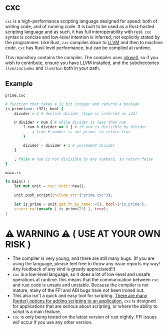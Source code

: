 # cxc
`cxc` is a high-performance scripting language designed for speed: both of writing code, and of running code. It is built to be used as a Rust-hosted scripting language and as such, it has full interoperability with rust. `cxc` syntax is concise and low-level intention is inferred, not explicitly stated by the programmer. Like Rust, `cxc` compiles down to [LLVM](https://llvm.org) and then to machine code. `cxc` has Rust-level performance, but can be compiled at runtime.

This repository contains the compiler. The compiler uses [inkwell](https://github.com/TheDan64/inkwell), so if you wish to contribute, ensure you have LLVM installed, and the subdirectories `llvm/includes` and `llvm/bin` both in your path.

## Example
`prime.cxc`
```ruby
# function that takes a 32 bit integer and returns a boolean
is_prime(num: i32); bool { 
    divider = 2 # declare divider (type is inferred as i32)

    @ divider < num { # while divider is less than num
        ? num % divider == 0 { # if num is divisible by divider
            ; true # number is not prime, so return true
        }

        divider = divider + 1 # increment divider
    }

    ; false # num is not divisible by any numbers, so return false
}
```

`main.rs`
```rust
fn main() {
    let mut unit = cxc::Unit::new();

    unit.push_script(include_str!("prime.cxc"));

    let is_prime = unit.get_fn_by_name::<(), bool>("is_prime");
    assert_eq!(unsafe { is_prime(29) }, true);
}
```

# ⚠️ WARNING ⚠️  ( USE AT YOUR OWN RISK )
* The compiler is very young, and there are still many bugs. (If you are using the language, please feel free to throw any issue reports my way! Any feedback of any kind is greatly appreciated!!)
* `cxc` is a low-level language, so it does a lot of low-level and unsafe operations at runtime. this means that the communication between `cxc` and rust code is unsafe and unstable. Because the compiler is not mature, many of the FFI and ABI bugs have not been ironed out.
* This also isn't a quick and easy tool for scripting. [There are many (better) options for adding scripting to an application.](https://www.boringcactus.com/2020/09/16/survey-of-rust-embeddable-scripting-languages.html) `cxc` is designed for applications that are serious about scripting, or where the ability to script is a main feature.
* `cxc` is only being tested on the latest version of rust nightly. FFI issues *will* occur if you use any other version.
